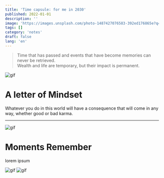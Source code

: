 ```yaml
---
title: 'Time capsule: for me in 2030'
published: 2022-01-01
description: ''
image: 'https://images.unsplash.com/photo-1487427076583-392ed176865e?q=80&w=1470&auto=format&fit=crop&ixlib=rb-4.1.0&ixid=M3wxMjA3fDB8MHxwaG90by1wYWdlfHx8fGVufDB8fHx8fA%3D%3D'
tags: []
category: 'notes'
draft: false 
lang: 'en'
---
```


> Time that has passed and events that have become memories can never be retrieved.  
> Wealth and life are temporary, but their impact is permanent.  

![gif](https://media.tenor.com/IpiByRLyNVUAAAAM/anime-smile.gif)

# A letter of Mindset

Whatever you do in this world will have a consequence that will come in any way, whether good or bad karma.

---

![gif](https://media.tenor.com/ZQvv9yVRQE8AAAAM/love-live-love-live-nijigasaki-school-idol-club.gif)
# Moments Remember

lorem ipsum

![gif](https://media.tenor.com/zJC1f_j1xJIAAAAM/love-live-link-like-love-live.gif)
![gif](https://media.tenor.com/M2GKZ9TO5cMAAAAM/haseuia.gif)
